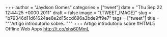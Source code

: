 
+++
author = "Jaydson Gomes"
categories = ["tweet"]
date = "Thu Sep 22 12:44:25 +0000 2011"
draft = false
image = "{TWEET_IMAGE}"
slug = "b79346d11d61624ae8e2d15ccd696a3bde9ff9e7"
tags = ["tweet"]
title = """Artigo introdutório sobre..."""
+++
Artigo introdutório sobre #HTML5 Offline Web Apps http://t.co/xhs60MmL
